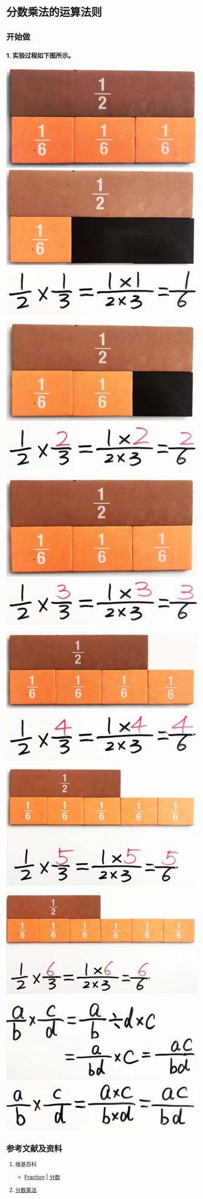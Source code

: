 # 分数乘法的运算法则

## 开始做

### 1. 实验过程如下图所示。

![](/images/数轴(一维坐标系)/可比数和不可比数/分数乘法的运算法则/1a1.jpg)
![](/images/数轴(一维坐标系)/可比数和不可比数/分数乘法的运算法则/1a2.jpg)
![](/images/数轴(一维坐标系)/可比数和不可比数/分数乘法的运算法则/1a3.jpg)

![](/images/数轴(一维坐标系)/可比数和不可比数/分数乘法的运算法则/2a1.jpg)
![](/images/数轴(一维坐标系)/可比数和不可比数/分数乘法的运算法则/2a2.jpg)

![](/images/数轴(一维坐标系)/可比数和不可比数/分数乘法的运算法则/3a1.jpg)
![](/images/数轴(一维坐标系)/可比数和不可比数/分数乘法的运算法则/3a2.jpg)

![](/images/数轴(一维坐标系)/可比数和不可比数/分数乘法的运算法则/4a1.jpg)
![](/images/数轴(一维坐标系)/可比数和不可比数/分数乘法的运算法则/4a2.jpg)

![](/images/数轴(一维坐标系)/可比数和不可比数/分数乘法的运算法则/5a1.jpg)

![](/images/数轴(一维坐标系)/可比数和不可比数/分数乘法的运算法则/6a1.jpg)

![](/images/数轴(一维坐标系)/可比数和不可比数/分数乘法的运算法则/7a1.jpg)
![](/images/数轴(一维坐标系)/可比数和不可比数/分数乘法的运算法则/7a2.jpg)

## 参考文献及资料

1. 维基百科
	- [Fraction](https://en.wikipedia.org/wiki/Fraction) | [分数](https://zh.wikipedia.org/wiki/%E5%88%86%E6%95%B8) 

2. [分数乘法](https://baike.baidu.com/item/%E5%88%86%E6%95%B0%E4%B9%98%E6%B3%95) 


